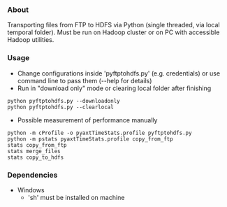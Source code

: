 ### About

Transporting files from FTP to HDFS via Python (single threaded, via local temporal folder). Must be run on Hadoop cluster or on PC with accessible Hadoop utilities.

### Usage

* Change configurations inside 'pyftptohdfs.py' (e.g. credentials) or use command line to pass them (--help for details)
* Run in "download only" mode or clearing local folder after finishing
```
python pyftptohdfs.py --downloadonly
python pyftptohdfs.py --clearlocal
```

* Possible measurement of performance manually
```
python -m cProfile -o pyaxtTimeStats.profile pyftptohdfs.py
python -m pstats pyaxtTimeStats.profile copy_from_ftp
stats copy_from_ftp
stats merge_files
stats copy_to_hdfs
```

### Dependencies

* Windows
    + 'sh' must be installed on machine
